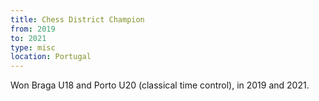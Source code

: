 ```yaml
---
title: Chess District Champion
from: 2019
to: 2021
type: misc
location: Portugal
---
```


Won Braga U18 and Porto U20 (classical time control), in 2019 and 2021.
